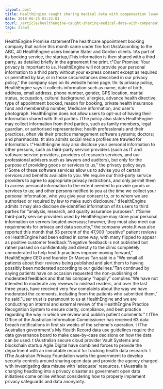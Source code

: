 ```yaml
---
layout: post
title: HealthEngine caught sharing medical data with compensation lawyers Report
date: 2018-06-25 02:23:01
tourl: /article/healthengine-caught-sharing-medical-data-with-compensation-lawyers-report/
tags: [law]
---
```


HealthEngine Promise statementThe healthcare appointment booking company that earlier this month came under fire fort tAstAccording to the ABC, 40 HealthEngine users became Slater and Gordon clients. tAs part of its booking service, the startup,tThis information is then shared with a third party, as detailed briefly in the agreement fine print. t"Our Promise: Your privacy is important to us. HealthEngine will not provide your personal information to a third party without your express consent except as required or permitted by law, or in those circumstances described in our privacy policy," the company says on its website home page. tIn its privacy policy, HealthEngine says it collects information such as name, date of birth, address, email address, phone number, gender, GPS location, marital status, occupation, cultural background, allergies, advance health directive, type of appointment booked, reason for booking, private health insurance fund and membership number, Medicare information, and user's photograph. HealthEngine does not allow users to opt-out of having their information shared with third parties. tThe policy also states HealthEngine may collect information from third parties, such as family members, legal guardian, or authorised representative; health professionals and their practices, often via their practice management software systems; doctors; and pharmacists. tIt also admits social media profiles are trawled for information. t"HealthEngine may also disclose your personal information to other persons, such as third-party service providers (such as IT and software service providers, providers of research services, and our professional advisers such as lawyers and auditors), but only for the purpose of providing goods or services to us," the privacy policy says. t"Some of these software services allow us to advise you of certain services and benefits available to you. We require our third-party service providers to agree to appropriate privacy restrictions, and only permit them to access personal information to the extent needed to provide goods or services to us; and other persons notified to you at the time we collect your personal information, who you give your consent to, or to whom we are authorised or required by law to make such disclosure." tHealthEngine admits it may also disclose de-identified information of its users to third parties for "analysis, research, and quality assurance purposes". t"Some third-party service providers used by HealthEngine may store your personal information on servers located overseas; however, they must also meet our requirements for privacy and data security," the company wrote.It was also reported this month that 53 percent of the 47,900 "positive" patient reviews on HealthEngine had been edited in some way, with many flipped to appear as positive customer feedback."Negative feedback is not published but rather passed on confidentially and directly to the clinic completely unmoderated to help health practices improve moving forward," HealthEngine CEO and founder Dr Marcus Tan said in a "We email all patients about their reviews being published and alert them to having possibly been moderated according to our guidelines."Tan continued by saying patients have on occasion requested the non-publishing of moderated feedback and that his company "happily" complies."We have not intended to moderate any reviews to mislead readers, and over the last three years, have received very few complaints about the way we have moderated the comments, including from the patients who submitted them," he said."User trust is paramount to us at HealthEngine and we are conducting an internal and external review of the HealthEngine Practice Recognition System to ensure clarity, compliance, and best practice regarding the way in which we review and publish patient comments." t tThe Office of the Australian Information Commissioner has received 63 data breach notifications in first six weeks of the scheme's operation. t tThe Australian government's My Health Record data use guidelines require the data governance board to make case-by-case decisions on how the data can be used. t tAustralian secure cloud provider Vault Systems and blockchain startup Agile Digital have combined forces to provide the department with an immutable record for tracking health data research. t tThe Australian Privacy Foundation wants the government to develop security controls around sharing open data and provide the agency charged with investigating data misuse with 'adequate' resources. t tAustralia is charging headlong into a privacy disaster as government open data initiatives come online without considering how to properly implement privacy safeguards and data anonymity.